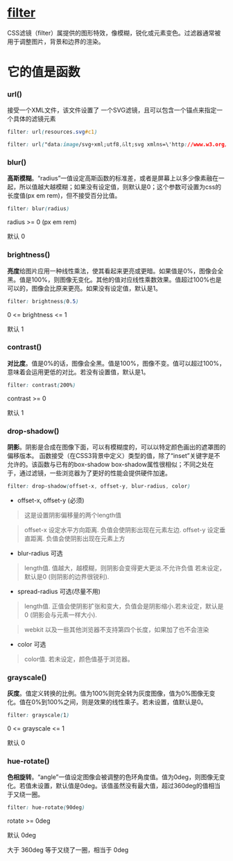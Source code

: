 # [filter](https://developer.mozilla.org/zh-CN/docs/Web/CSS/filter)
CSS滤镜（filter）属提供的图形特效，像模糊，锐化或元素变色。过滤器通常被用于调整图片，背景和边界的渲染。

# 它的值是函数

### url()

接受一个XML文件，该文件设置了 一个SVG滤镜，且可以包含一个锚点来指定一个具体的滤镜元素

``` css
filter: url(resources.svg#c1)
```

``` css
filter: url("data:image/svg+xml;utf8,&lt;svg xmlns=\'http://www.w3.org/2000/svg\'>&lt;filter id=\'grayscale\'>&lt;feColorMatrix type=\'matrix\' values=\'0.3333 0.3333 0.3333 0 0 0.3333 0.3333 0.3333 0 0 0.3333 0.3333 0.3333 0 0 0 0 0 1 0\'/>&lt;/filter>&lt;/svg>#grayscale")
```

### blur()

<b>高斯模糊</b>。“radius”一值设定高斯函数的标准差，或者是屏幕上以多少像素融在一起，所以值越大越模糊；如果没有设定值，则默认是0；这个参数可设置为css的长度值(px em rem)，但不接受百分比值。

``` css
filter: blur(radius)
```

radius >= 0 (px em rem)

默认 0

### brightness()

<b>亮度</b>给图片应用一种线性乘法，使其看起来更亮或更暗。如果值是0%，图像会全黑。值是100%，则图像无变化。其他的值对应线性乘数效果。值超过100%也是可以的，图像会比原来更亮。如果没有设定值，默认是1。

``` css
filter: brightness(0.5)
```

0 <= brightness <= 1

默认 1

### contrast()

<b>对比度</b>。值是0%的话，图像会全黑。值是100%，图像不变。值可以超过100%，意味着会运用更低的对比。若没有设置值，默认是1。

``` css
filter: contrast(200%)
```

contrast >= 0

默认 1

### drop-shadow()

<b>阴影</b>。阴影是合成在图像下面，可以有模糊度的，可以以特定颜色画出的遮罩图的偏移版本。 函数接受<shadow>（在CSS3背景中定义）类型的值，除了“inset”关键字是不允许的。该函数与已有的box-shadow box-shadow属性很相似；不同之处在于，通过滤镜，一些浏览器为了更好的性能会提供硬件加速。

``` css
filter: drop-shadow(offset-x, offset-y, blur-radius, color)
```

* offset-x, offset-y (必须)

>这是设置阴影偏移量的两个length值

>offset-x 设定水平方向距离. 负值会使阴影出现在元素左边. offset-y 设定垂直距离. 负值会使阴影出现在元素上方

* blur-radius 可选

>length值. 值越大，越模糊，则阴影会变得更大更淡.不允许负值 若未设定，默认是0 (则阴影的边界很锐利).

* spread-radius 可选(尽量不用)

>length值. 正值会使阴影扩张和变大，负值会是阴影缩小.若未设定，默认是0 (阴影会与元素一样大小).

>webkit 以及一些其他浏览器不支持第四个长度，如果加了也不会渲染

* color 可选

>color值. 若未设定，颜色值基于浏览器。

### grayscale()

<b>灰度</b>。值定义转换的比例。值为100%则完全转为灰度图像，值为0%图像无变化。值在0%到100%之间，则是效果的线性乘子。若未设置，值默认是0。

``` css
filter: grayscale(1)
```

0 <= grayscale <= 1

默认 0

### hue-rotate()

<b>色相旋转</b>。“angle”一值设定图像会被调整的色环角度值。值为0deg，则图像无变化。若值未设置，默认值是0deg。该值虽然没有最大值，超过360deg的值相当于又绕一圈。

``` css
filter: hue-rotate(90deg)
```

rotate >= 0deg

默认 0deg

大于 360deg 等于又绕了一圈，相当于 0deg
